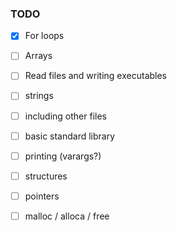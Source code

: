 ### TODO
- [x] For loops
- [ ] Arrays
- [ ] Read files and writing executables

- [ ] strings
- [ ] including other files
- [ ] basic standard library
- [ ] printing (varargs?)

- [ ] structures
- [ ] pointers
- [ ] malloc / alloca / free
